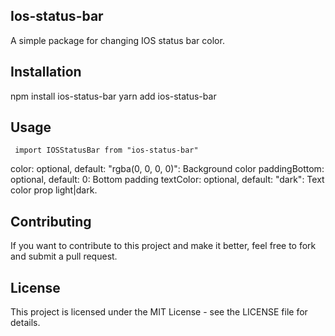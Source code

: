 ## Ios-status-bar

A simple package for changing IOS status bar color.

## Installation

npm install ios-status-bar
yarn add ios-status-bar

## Usage

<code> import IOSStatusBar from "ios-status-bar"
<IOSStatusBar color={green} paddingBottom={10} textColor={light}/>
</code>
color: optional, default: "rgba(0, 0, 0, 0)": Background color
paddingBottom: optional, default: 0: Bottom padding
textColor: optional, default: "dark": Text color prop light|dark.

</p>

## Contributing

If you want to contribute to this project and make it better, feel free to fork and submit a pull request.

## License

This project is licensed under the MIT License - see the LICENSE file for details.
